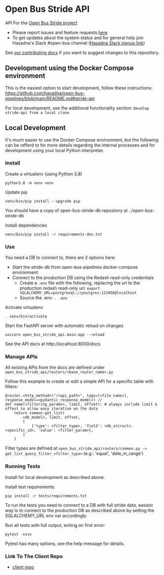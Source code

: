 # Open Bus Stride API

API For the [Open Bus Stride project](https://open-bus-map-search.hasadna.org.il/dashboard)

* Please report issues and feature requests [here](https://github.com/hasadna/open-bus/issues/new)
* To get updates about the system status and for general help join Hasadna's Slack #open-bus channel ([Hasadna Slack signup link](https://join.slack.com/t/hasadna/shared_invite/zt-167h764cg-J18ZcY1odoitq978IyMMig))

See [our contributing docs](https://github.com/hasadna/open-bus-pipelines/blob/main/CONTRIBUTING.md) if you want to suggest changes to this repository.

## Development using the Docker Compose environment

This is the easiest option to start development, follow these instructions: https://github.com/hasadna/open-bus-pipelines/blob/main/README.md#stride-api

For local development, see the additional functionality section: `Develop stride-api from a local clone`

## Local Development

It's much easier to use the Docker Compose environment, but the following can be
refferd to for more details regarding the internal processes and for development
using your local Python interpreter. 

### Install

Create a virtualenv (using Python 3.8)

```
python3.8 -m venv venv
```

Update pip

```
venv/bin/pip install --upgrade pip
```

You should have a copy of open-bus-stride-db repository at ../open-bus-stride-db

Install dependencies

```
venv/bin/pip install -r requirements-dev.txt 
```

### Use

You need a DB to connect to, there are 2 options here:

* Start the stride-db from open-bus-pipelines docker-compose environment
* Connect to the production DB using the Redash read-only credentials
  * Create a `.env` file with the following, replacing the url to the production redash read-only url: `export SQLALCHEMY_URL=postgresql://postgres:123456@localhost`
  * Source the .env: `. .env`

Activate virtualenv

```
. venv/bin/activate
```

Start the FastAPI server with automatic reload on changes

```
uvicorn open_bus_stride_api.main:app --reload
```

See the API docs at http://localhost:8000/docs

### Manage APIs

All existing APIs from the docs are defined under ```open_bus_stride_api/routers/<base_router_name>.py```

Follow this example to create or edit a simple API for a specific table with filters: 


```
@router.<http_method>("/<api_path>", tags=[<file_name>], response_model=<pydantic_response_model>) // 
def name(<filtering_params>, limit, offset): # always include limit & offest to allow easy iteration on the data
    return common.get_list(
        <db_model>, limit, offset,
        [   
            {'type': <filter_type>, 'field': <db_stcruct>.<specific_id>, 'value': <filter_param>},
        ]
    )
```

Filter types are defined at ```open_bus_stride_api/routers/common.py -> get_list_query_filter_<filter_type>``` (e.g.: 'equal', 'date_in_range')

### Running Tests

Install for local development as described above.

Install test requirements:

```
pip install -r tests/requirements.txt
```

To run the tests you need to connect to a DB with full stride data, 
easiest way is to connect to the production DB as described above by
setting the SQLALCHEMY_URL env var accordingly.

Run all tests with full output, exiting on first error:

```
pytest -svvx
```

Pytest has many options, see the help message for details.


### Link To The Client Repo
- [client repo](https://github.com/hasadna/open-bus-map-search)